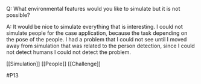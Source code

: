Q: What environmental features would you like to simulate but it is not possible?

A: It would be nice to simulate everything that is interesting. I could not simulate people for the case application, because the task depending on the pose of the people. I had a problem that I could not see until I moved away from simulation that was related to the person detection, since I could not detect humans I could not detect the problem.

[[Simulation]]
[[People]]
[[Challenge]]

#P13 